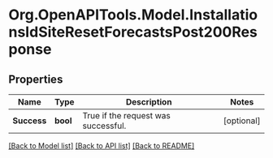 # Org.OpenAPITools.Model.InstallationsIdSiteResetForecastsPost200Response

## Properties

Name | Type | Description | Notes
------------ | ------------- | ------------- | -------------
**Success** | **bool** | True if the request was successful. | [optional] 

[[Back to Model list]](../../README.md#documentation-for-models) [[Back to API list]](../../README.md#documentation-for-api-endpoints) [[Back to README]](../../README.md)

